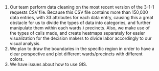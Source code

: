 1. Our team perform data cleaning on the most recent version of the 3-1-1 requests CSV file. Because  this CSV file contains more than 150,000 data entries, with 33 attributes for each data entry, causing this a great obstacle for us to divide the types of data into categories, and further manipulate them within each wards / precincts.  Also, we make use of the types of calls made, and create heatmaps separately for easier visualization for the decision makers to divide labor accordingly to our visual analysis.
2.  We plan to draw the boundaries in the specific region in order to have a clear perspective and plot different wards/precincts with different colors.
3. We have issues about how to use GIS.
